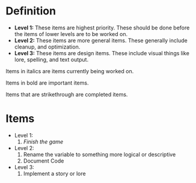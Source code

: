 Definition
==========
* **Level 1:**
    These items are highest priority. These should be done before the items of lower levels are to be worked on.
* **Level 2:**
    These items are more general items. These generally include cleanup, and optimization.
* **Level 3:**
    These items are design items. These include visual things like lore, spelling, and text output.

Items in italics are items currently being worked on.

Items in bold are important items.

Items that are strikethrough are completed items.

Items
=====

* Level 1:
    1. *Finish the game*
* Level 2:
    1. Rename the variable to something more logical or descriptive
    2. Document Code
* Level 3:
    1. Implement a story or lore
